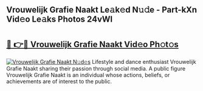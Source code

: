 ## Vrouwelijk Grafie Naakt Le𝚊k𝚎d N𝚞𝚍e - Part-kXn Vid𝚎o Le𝚊ks Photos 24vWl

# <h2><a href="http://fbaru5.evod.top/?m=Vrouwelijk+Grafie+Naakt">🔗 👉🔴 Vrouwelijk Grafie Naakt Vid𝚎o Ph𝚘t𝚘s</a></h2>

[![Vrouwelijk Grafie Naakt N𝚞d𝚎s](https://i.imgur.com/8V9OHl7.gif)](http://fbaru5.evod.top/?m=Vrouwelijk+Grafie+Naakt)
Lifestyle and dance enthusiast Vrouwelijk Grafie Naakt sharing their passion through social media. A public figure Vrouwelijk Grafie Naakt is an individual whose actions, beliefs, or achievements are of interest to the public. 
